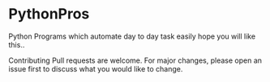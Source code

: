# PythonPros
Python Programs which automate day to day task easily hope you will like this..

Contributing
Pull requests are welcome. For major changes, please open an issue first to discuss what you would like to change.
